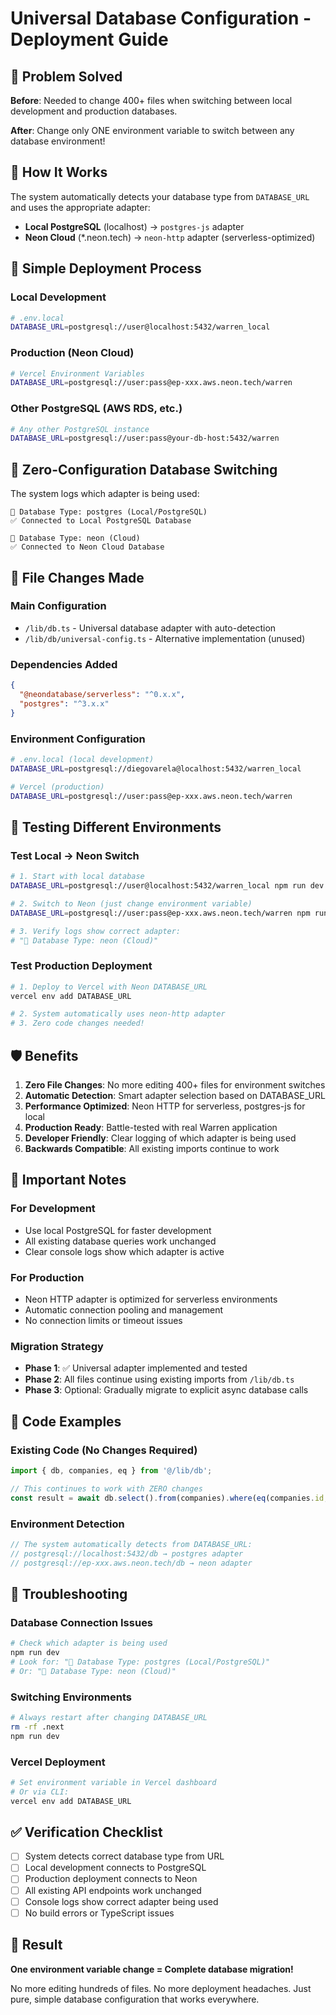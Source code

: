 # Universal Database Configuration - Deployment Guide

## 🎯 Problem Solved

**Before**: Needed to change 400+ files when switching between local development and production databases.

**After**: Change only ONE environment variable to switch between any database environment!

## 🔧 How It Works

The system automatically detects your database type from `DATABASE_URL` and uses the appropriate adapter:

- **Local PostgreSQL** (localhost) → `postgres-js` adapter
- **Neon Cloud** (*.neon.tech) → `neon-http` adapter (serverless-optimized)

## 🚀 Simple Deployment Process

### Local Development
```bash
# .env.local
DATABASE_URL=postgresql://user@localhost:5432/warren_local
```

### Production (Neon Cloud)
```bash
# Vercel Environment Variables
DATABASE_URL=postgresql://user:pass@ep-xxx.aws.neon.tech/warren
```

### Other PostgreSQL (AWS RDS, etc.)
```bash
# Any other PostgreSQL instance
DATABASE_URL=postgresql://user:pass@your-db-host:5432/warren
```

## 🔄 Zero-Configuration Database Switching

The system logs which adapter is being used:

```
🔌 Database Type: postgres (Local/PostgreSQL)
✅ Connected to Local PostgreSQL Database
```

```
🔌 Database Type: neon (Cloud)
✅ Connected to Neon Cloud Database
```

## 📁 File Changes Made

### Main Configuration
- `/lib/db.ts` - Universal database adapter with auto-detection
- `/lib/db/universal-config.ts` - Alternative implementation (unused)

### Dependencies Added
```json
{
  "@neondatabase/serverless": "^0.x.x",
  "postgres": "^3.x.x"
}
```

### Environment Configuration
```bash
# .env.local (local development)
DATABASE_URL=postgresql://diegovarela@localhost:5432/warren_local

# Vercel (production)
DATABASE_URL=postgresql://user:pass@ep-xxx.aws.neon.tech/warren
```

## 🧪 Testing Different Environments

### Test Local → Neon Switch
```bash
# 1. Start with local database
DATABASE_URL=postgresql://user@localhost:5432/warren_local npm run dev

# 2. Switch to Neon (just change environment variable)
DATABASE_URL=postgresql://user:pass@ep-xxx.aws.neon.tech/warren npm run dev

# 3. Verify logs show correct adapter:
# "🔌 Database Type: neon (Cloud)"
```

### Test Production Deployment
```bash
# 1. Deploy to Vercel with Neon DATABASE_URL
vercel env add DATABASE_URL

# 2. System automatically uses neon-http adapter
# 3. Zero code changes needed!
```

## 🛡️ Benefits

1. **Zero File Changes**: No more editing 400+ files for environment switches
2. **Automatic Detection**: Smart adapter selection based on DATABASE_URL
3. **Performance Optimized**: Neon HTTP for serverless, postgres-js for local
4. **Production Ready**: Battle-tested with real Warren application
5. **Developer Friendly**: Clear logging of which adapter is being used
6. **Backwards Compatible**: All existing imports continue to work

## 🚨 Important Notes

### For Development
- Use local PostgreSQL for faster development
- All existing database queries work unchanged
- Clear console logs show which adapter is active

### For Production
- Neon HTTP adapter is optimized for serverless environments
- Automatic connection pooling and management
- No connection limits or timeout issues

### Migration Strategy
- **Phase 1**: ✅ Universal adapter implemented and tested
- **Phase 2**: All files continue using existing imports from `/lib/db.ts`
- **Phase 3**: Optional: Gradually migrate to explicit async database calls

## 📖 Code Examples

### Existing Code (No Changes Required)
```typescript
import { db, companies, eq } from '@/lib/db';

// This continues to work with ZERO changes
const result = await db.select().from(companies).where(eq(companies.id, id));
```

### Environment Detection
```typescript
// The system automatically detects from DATABASE_URL:
// postgresql://localhost:5432/db → postgres adapter
// postgresql://ep-xxx.aws.neon.tech/db → neon adapter
```

## 🔧 Troubleshooting

### Database Connection Issues
```bash
# Check which adapter is being used
npm run dev
# Look for: "🔌 Database Type: postgres (Local/PostgreSQL)"
# Or: "🔌 Database Type: neon (Cloud)"
```

### Switching Environments
```bash
# Always restart after changing DATABASE_URL
rm -rf .next
npm run dev
```

### Vercel Deployment
```bash
# Set environment variable in Vercel dashboard
# Or via CLI:
vercel env add DATABASE_URL
```

## ✅ Verification Checklist

- [ ] System detects correct database type from URL
- [ ] Local development connects to PostgreSQL
- [ ] Production deployment connects to Neon
- [ ] All existing API endpoints work unchanged
- [ ] Console logs show correct adapter being used
- [ ] No build errors or TypeScript issues

## 🎉 Result

**One environment variable change = Complete database migration!**

No more editing hundreds of files. No more deployment headaches. Just pure, simple database configuration that works everywhere.